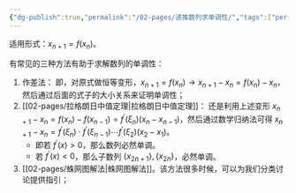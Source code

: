 ```yaml
---
{"dg-publish":true,"permalink":"/02-pages/递推数列求单调性/","tags":["personal/blog","math/高等数学/极限"]}
---
```


适用形式：$\displaystyle x_{n+1}=f(x_{n})$。

有常见的三种方法有助于求解数列的单调性：
 1. 作差法：
	 即，对原式做恒等变形，$\displaystyle x_{n+1}=f(x_{n})\to x_{n+1}-x_{n}=f(x_{n})-x_{n}$，然后通过后面的式子的大小关系来证明单调性；
 2. [[02-pages/拉格朗日中值定理\|拉格朗日中值定理]]：
	还是利用上述变形 $\displaystyle x_{n+1}-x_{n}=f(x_{n})-f(x_{n-1})=f^{\prime}(\xi_{n})(x_{n}-x_{n-1})$，然后通过数学归纳法可得 $\displaystyle x_{n+1}-x_{n}=f^{\prime}(\xi_{n})\cdot f^{\prime}(\xi_{n-1})\cdots f^{\prime}(\xi_{2})(x_{2}-x_{1})$。
	- 即若 $\displaystyle f^{\prime}(x)>0$，那么数列必然单调。
	- 若 $\displaystyle f^{\prime}(x)<0$，那么子数列 $\displaystyle \{ x_{2n+1} \},\{ x_{2n} \}$，必然单调。
3. [[02-pages/蛛网图解法\|蛛网图解法]]。该方法很多时候，可以为我们分类讨论提供指引；